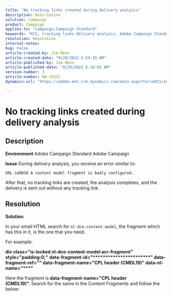 ```yaml
---
title: "No tracking links created during delivery analysis"
description: Description
solution: Campaign
product: Campaign
applies-to: "Campaign,Campaign Standard"
keywords: "KCS, tracking links delivery analysis, Adobe Campaign Standard, Adobe Campaign, error, HTML, fragment"
resolution: Resolution
internal-notes: 
bug: False
article-created-by: Jim Menn
article-created-date: "9/20/2022 5:54:35 AM"
article-published-by: Jim Menn
article-published-date: "9/20/2022 6:16:02 AM"
version-number: 3
article-number: KA-15322
dynamics-url: "https://adobe-ent.crm.dynamics.com/main.aspx?forceUCI=1&pagetype=entityrecord&etn=knowledgearticle&id=61d287ae-a838-ed11-9db1-0022480866ad"

---
```

# No tracking links created during delivery analysis

## Description


<b>Environment</b>
 Adobe Campaign Standard
 Adobe Campaign

<b>Issue</b>
 During delivery analysis, you receive an error similar to:


```
URL-140038 A content model fragment is badly configured.
```


After that, no tracking links are created, the analysis completes, and the delivery is sent out without any tracking link.


## Resolution


<b>Solution</b>

In your email HTML search for `nl-dce-content-model`, the fragment which has this in it, is the one that you need.

For example:

<b>div class="is-locked nl-dce-content-model acr-fragment" style="padding:0;" data-fragment-id="\*\*\*\*\*\*\*\*\*\*\*\*\*\*\*\*\*\*\*\*\*\*\*" data-fragment-ref="" data-fragment-name="CPL header (CMDL19)" data-nl-name="\*\*\*"</b>

Here the fragment is<b> data-fragment-name="CPL header (CMDL19)". </b>Search for the same in the Content Fragments and follow the below:

